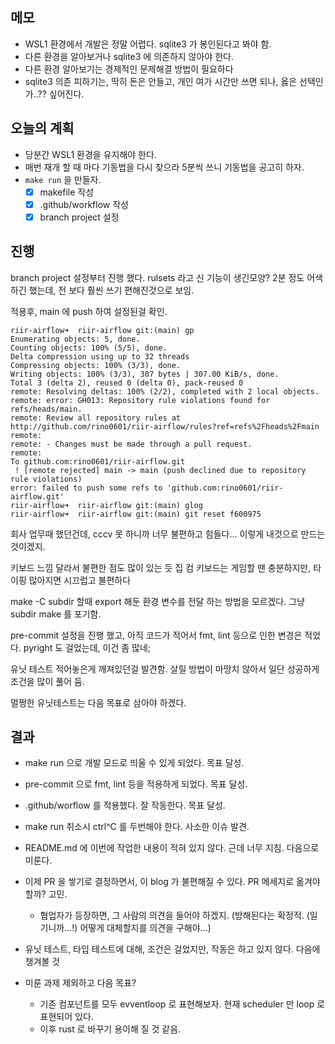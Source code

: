 ## 메모
- WSL1 환경에서 개발은 정말 어렵다. sqlite3 가 봉인된다고 봐야 함.
- 다른 환경을 알아보거나 sqlite3 에 의존하지 않아야 한다.
- 다른 환경 알아보기는 경제적인 문제해결 방법이 필요하다
- sqlite3 의존 피하기는, 딱히 돈은 안들고, 개인 여가 시간만 쓰면 되나, 옳은 선택인가..?? 싶어진다. 

## 오늘의 계획

- 당분간 WSL1 환경을 유지해야 한다.
- 매번 재개 할 때 마다 기동법을 다시 찾으라 5분씩 쓰니 기동법을 공고히 하자.
- `make run` 을 만들자.
    - [x] makefile 작성
    - [x] .github/workflow 작성
    - [x] branch project 설정
## 진행

branch project 설정부터 진행 했다.
rulsets 라고 신 기능이 생긴모양? 2분 정도 어색하긴 했는데, 전 보다 훨씬 쓰기 편해진것으로 보임.

적용후, main 에 push 하여 설정된걸 확인.

```
riir-airflow➜  riir-airflow git:(main) gp
Enumerating objects: 5, done.
Counting objects: 100% (5/5), done.
Delta compression using up to 32 threads
Compressing objects: 100% (3/3), done.
Writing objects: 100% (3/3), 307 bytes | 307.00 KiB/s, done.
Total 3 (delta 2), reused 0 (delta 0), pack-reused 0
remote: Resolving deltas: 100% (2/2), completed with 2 local objects.
remote: error: GH013: Repository rule violations found for refs/heads/main.
remote: Review all repository rules at http://github.com/rino0601/riir-airflow/rules?ref=refs%2Fheads%2Fmain
remote: 
remote: - Changes must be made through a pull request.
remote: 
To github.com:rino0601/riir-airflow.git
 ! [remote rejected] main -> main (push declined due to repository rule violations)
error: failed to push some refs to 'github.com:rino0601/riir-airflow.git'
riir-airflow➜  riir-airflow git:(main) glog
riir-airflow➜  riir-airflow git:(main) git reset f600975
```

회사 업무때 했던건데, cccv 못 하니까 너무 불편하고 힘들다...
이렇게 내것으로 만드는 것이겠지.

키보드 느낌 달라서 불편한 점도 많이 있는 듯
집 컴 키보드는 게임할 땐 충분하지만, 타이핑 많아지면 시끄럽고 불편하다

make -C subdir 할때 export 해둔 환경 변수를 전달 하는 방법을 모르겠다. 그냥 subdir make 를 포기함.

pre-commit 설정을 진행 했고, 아직 코드가 적어서 fmt, lint 등으로 인한 변경은 적었다.
pyright 도 걸었는데, 이건 좀 많네;

유닛 테스트 적어놓은게 깨져있던걸 발견함. 살릴 방법이 마땅치 않아서 일단 성공하게 조건을 많이 풀어 둠.

멀쩡한 유닛테스트는 다음 목표로 삼아야 하겠다.


## 결과

- make run 으로 개발 모드로 띄울 수 있게 되었다. 목표 달성.
- pre-commit 으로 fmt, lint 등을 적용하게 되었다. 목표 달성.
- .github/worflow 를 적용했다. 잘 작동한다. 목표 달성.


- make run 취소시 ctrl^C 를 두번해야 한다. 사소한 이슈 발견.
- README.md 에 이번에 작업한 내용이 적혀 있지 않다. 근데 너무 지침. 다음으로 미룬다.
- 이제 PR 을 쌓기로 결정하면서, 이 blog 가 불편해질 수 있다. PR 메세지로 옮겨야 할까? 고민.
    - 협업자가 등장하면, 그 사람의 의견을 들어야 하겠지. (방해된다는 확정적. (일기니까...!) 어떻게 대체할지를 의견을 구해야...)
- 유닛 테스트, 타입 테스트에 대해, 조건은 걸었지만, 작동은 하고 있지 않다. 다음에 챙겨볼 것
- 미룬 과제 제외하고 다음 목표?
    - 기존 컴포넌트를 모두 evventloop 로 표현해보자. 현재 scheduler 만 loop 로 표현되어 있다.
    - 이후 rust 로 바꾸기 용이해 질 것 같음.